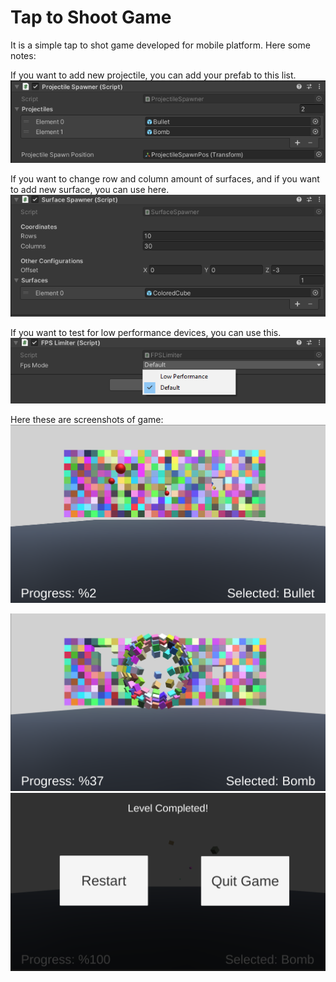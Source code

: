 # Tap to Shoot Game

It is a simple tap to shot game developed for mobile platform. Here some notes:

If you want to add new projectile, you can add your prefab to this list.
<img src="https://github.com/supremepanda/TapToShoot-FurkanBaldir/blob/master/Screenshots/projectileSpawner.png"/>

If you want to change row and column amount of surfaces, and if you want to add new surface, you can use here.
<img src="https://github.com/supremepanda/TapToShoot-FurkanBaldir/blob/master/Screenshots/surfaceSpawner.png"/>

If you want to test for low performance devices, you can use this.
<img src="https://github.com/supremepanda/TapToShoot-FurkanBaldir/blob/master/Screenshots/fpsLimiter.png"/>

Here these are screenshots of game:
<img src="https://github.com/supremepanda/TapToShoot-FurkanBaldir/blob/master/Screenshots/ss1.png"/>

<img src="https://github.com/supremepanda/TapToShoot-FurkanBaldir/blob/master/Screenshots/ss2.png"/>

<img src="https://github.com/supremepanda/TapToShoot-FurkanBaldir/blob/master/Screenshots/finalPanel.png"/>
